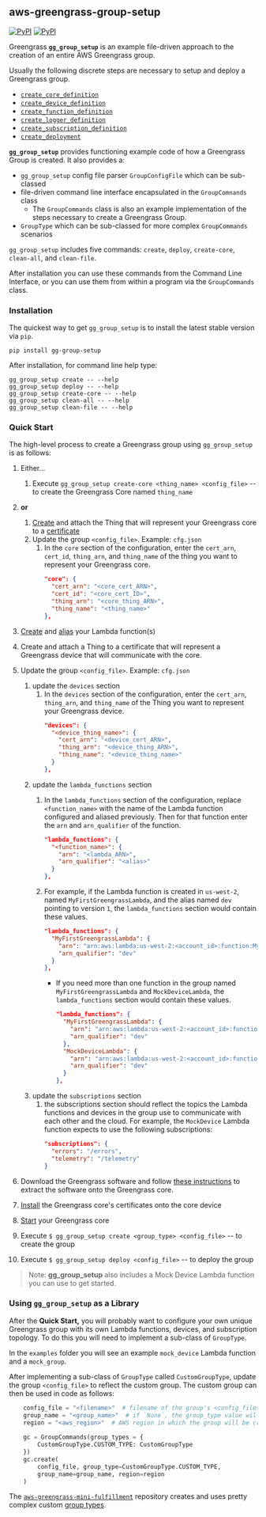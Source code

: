 ## aws-greengrass-group-setup

[![PyPI](https://img.shields.io/pypi/l/gg-group-setup.svg)]() [![PyPI](https://img.shields.io/pypi/v/gg-group-setup.svg)]()

Greengrass **`gg_group_setup`** is an example file-driven approach to the creation 
of an entire AWS Greengrass group.

Usually the following discrete steps are necessary to setup and deploy a Greengrass group.

- [`create_core_definition`](https://boto3.readthedocs.io/en/latest/reference/services/greengrass.html#Greengrass.Client.create_core_definition)
- [`create_device_definition`](https://boto3.readthedocs.io/en/latest/reference/services/greengrass.html#Greengrass.Client.create_device_definition)
- [`create_function_definition`](https://boto3.readthedocs.io/en/latest/reference/services/greengrass.html#Greengrass.Client.create_function_definition)
- [`create_logger_definition`](https://boto3.readthedocs.io/en/latest/reference/services/greengrass.html#Greengrass.Client.create_logger_definition)
- [`create_subscription_definition`](https://boto3.readthedocs.io/en/latest/reference/services/greengrass.html#Greengrass.Client.create_subscription_definition)
- [`create_deployment`](https://boto3.readthedocs.io/en/latest/reference/services/greengrass.html#Greengrass.Client.create_deployment)

**`gg_group_setup`** provides functioning example code of how a Greengrass Group is 
created. It also provides a:
- `gg_group_setup` config file parser `GroupConfigFile` which can be sub-classed
- file-driven command line interface encapsulated in the `GroupComnands` class
    - The `GroupCommands` class is also an example implementation of the steps 
    necessary to create a Greengrass Group. 
- `GroupType` which can be sub-classed for more complex `GroupCommands` scenarios

`gg_group_setup` includes five commands: 
`create`, `deploy`, `create-core`, `clean-all`, and `clean-file`.

After installation you can use these commands from the Command Line Interface, or 
you can use them from within a program via the `GroupCommands` class. 

### Installation

The quickest way to get `gg_group_setup` is to install the latest stable version via `pip`.

    pip install gg-group-setup
    
After installation, for command line help type:

    gg_group_setup create -- --help
    gg_group_setup deploy -- --help
    gg_group_setup create-core -- --help
    gg_group_setup clean-all -- --help
    gg_group_setup clean-file -- --help

### Quick Start

The high-level process to create a Greengrass group using `gg_group_setup` is as
follows:

1. Either... 
    1. Execute `gg_group_setup create-core <thing_name> <config_file>` -- to 
    create the Greengrass Core named `thing_name`
1. **or** 
    1. [Create](http://docs.aws.amazon.com/iot/latest/developerguide/thing-registry.html) and attach 
the Thing that will represent your Greengrass core to a [certificate](http://docs.aws.amazon.com/iot/latest/developerguide/managing-device-certs.html)
    1. Update the group `<config_file>`. Example: `cfg.json`
        1. In the `core` section of the configuration, enter the `cert_arn`, 
        `cert_id`, `thing_arn`, and  `thing_name` of the thing you want to 
        represent your Greengrass core.
            ```json
            "core": {
              "cert_arn": "<core_cert_ARN>",
              "cert_id": "<core_cert_ID>",
              "thing_arn": "<core_thing_ARN>",
              "thing_name": "<thing_name>"
            },
            ```

1. [Create](http://docs.aws.amazon.com/lambda/latest/dg/with-scheduledevents-example.html) 
and [alias](http://docs.aws.amazon.com/lambda/latest/dg/aliases-intro.html) your 
Lambda function(s) 
1. Create and attach a Thing to a certificate that will represent a Greengrass device that will 
communicate with the core.
1. Update the group `<config_file>`. Example: `cfg.json`
    1. update the `devices` section
        1. In the `devices` section of the configuration, enter the `cert_arn`, `thing_arn`, and 
        `thing_name` of the Thing you want to represent your Greengrass device.
            ```json
            "devices": {
              "<device_thing_name>": {
                "cert_arn": "<device_cert_ARN>",
                "thing_arn": "<device_thing_ARN>",
                "thing_name": "<device_thing_name>"
              }
            },
            ```
    1. update the `lambda_functions` section
        1. In the `lambda_functions` section of the configuration, replace `<function_name>` 
        with the name of the Lambda function configured and aliased previously. Then for 
        that function enter the `arn` and `arn_qualifier` of the function.
            ```json
            "lambda_functions": {
              "<function_name>": {
                "arn": "<lambda_ARN>",
                "arn_qualifier": "<alias>"
              }
            },
            ```
        
        1. For example, if the Lambda function is created in `us-west-2`, named 
        `MyFirstGreengrassLambda`, and the alias named `dev` pointing to version `1`, 
        the `lambda_functions` section would contain these values.
            ```json
            "lambda_functions": {
              "MyFirstGreengrassLambda": {
                "arn": "arn:aws:lambda:us-west-2:<account_id>:function:MyFirstGreengrassLambda:dev",
                "arn_qualifier": "dev"
              }
            },
            ```
        
            - If you need more than one function in the group named 
            `MyFirstGreengrassLambda` and `MockDeviceLambda`, the `lambda_functions` section would 
            contain these values.
                ```json
                "lambda_functions": {
                  "MyFirstGreengrassLambda": {
                    "arn": "arn:aws:lambda:us-west-2:<account_id>:function:MyFirstGreengrassLambda:dev",
                    "arn_qualifier": "dev"
                  },
                  "MockDeviceLambda": {
                    "arn": "arn:aws:lambda:us-west-2:<account_id>:function:MockDeviceLambda:dev",
                    "arn_qualifier": "dev"
                  }
                },
                ```
    1. update the `subscriptions` section
        1. the subscriptions section should reflect the topics the Lambda 
        functions and devices in the group use to communicate with each other and 
        the cloud. 
        For example, the `MockDevice` Lambda function expects to use the following subscriptions:
            ```json
            "subscriptions": {
              "errors": "/errors",
              "telemetry": "/telemetry"
            }
            ```
1. Download the Greengrass software and follow [these instructions](http://docs.aws.amazon.com/greengrass/latest/userguide/extract-distributable.html) 
to extract the software onto the Greengrass core.
1. [Install](http://docs.aws.amazon.com/greengrass/latest/userguide/install-core-certs.html) 
the Greengrass core's certificates onto the core device
1. [Start](http://docs.aws.amazon.com/greengrass/latest/userguide/start-core.html) 
your Greengrass core
1. Execute `$ gg_group_setup create <group_type> <config_file>` -- to create the group
1. Execute `$ gg_group_setup deploy <config_file>` -- to deploy the group

> Note: **gg_group_setup** also includes a Mock Device Lambda function you can use to 
get started. 

### Using `gg_group_setup` as a Library

After the **Quick Start,** you will probably want to configure your own unique Greengrass 
group with its own Lambda functions, devices, and subscription topology. To do 
this you will need to implement a sub-class of `GroupType`. 
 
In the `examples` folder you will see an example `mock_device` Lambda function 
and a `mock_group`. 

After implementing a sub-class of `GroupType` called `CustomGroupType`, update 
the group `<config_file>` to reflect the custom group. The custom group can then 
be used in code as follows:
```python
    config_file = "<filename>"  # filename of the group's <config_file>
    group_name = "<group_name>"  # if `None`, the group_type value will be used
    region = "<aws_region>"  # AWS region in which the group will be created
 
    gc = GroupCommands(group_types = {
        CustomGroupType.CUSTOM_TYPE: CustomGroupType
    })
    gc.create(
        config_file, group_type=CustomGroupType.CUSTOM_TYPE, 
        group_name=group_name, region=region
    )
```

The [`aws-greengrass-mini-fulfillment`](https://github.com/awslabs/aws-greengrass-mini-fulfillment) 
repository creates and uses pretty complex custom [group types](https://github.com/awslabs/aws-greengrass-mini-fulfillment/blob/master/groups/group_setup.py).